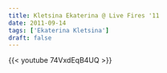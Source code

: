 ```yaml
---
title: Kletsina Ekaterina @ Live Fires '11
date: 2011-09-14
tags: ['Ekaterina Kletsina']
draft: false
---
```

{{< youtube 74VxdEqB4UQ >}}
